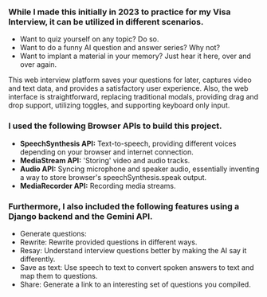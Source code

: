 <h3>While I made this initially in 2023 to practice for my Visa Interview, it can be utilized in different scenarios.</h3>

- Want to quiz yourself on any topic? Do so.
- Want to do a funny AI question and answer series? Why not?
- Want to implant a material in your memory? Just hear it here, over and over again.

This web interview platform saves your questions for later, captures video and text data, and provides a satisfactory user experience.
Also, the web interface is straightforward, replacing traditional modals, providing drag and drop support, utilizing toggles, and supporting keyboard only input.

<h3>I used the following Browser APIs to build this project.</h3>

- **SpeechSynthesis API:** Text-to-speech, providing different voices depending on your browser and internet connection.
- **MediaStream API:** 'Storing' video and audio tracks.
- **Audio API:** Syncing microphone and speaker audio, essentially inventing a way to store browser's speechSynthesis.speak output.
- **MediaRecorder API:** Recording media streams.

<h3>Furthermore, I also included the following features using a Django backend and the Gemini API.</h3>

- Generate questions: 
- Rewrite: Rewrite provided questions in different ways.
- Resay: Understand interview questions better by making the AI say it differently.
- Save as text: Use speech to text to convert spoken answers to text and map them to questions.
- Share: Generate a link to an interesting set of questions you compiled.
